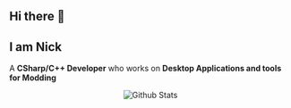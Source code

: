 ## Hi there 👋

## I am Nick

A **CSharp/C++ Developer** who works on **Desktop Applications and tools for Modding**
<p align="center">
   <img src="https://github-readme-stats.vercel.app/api?username=sirvibegodlol&count_private=true&show_icons=true&theme=dark" alt="Github Stats"/>
</p>

